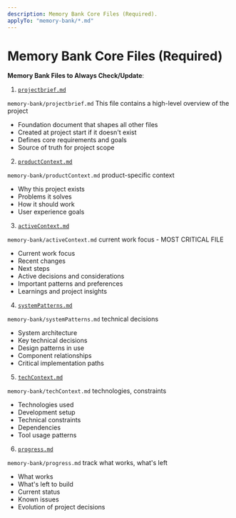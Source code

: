 ```yaml
---
description: Memory Bank Core Files (Required).
applyTo: "memory-bank/*.md"
---
```


# Memory Bank Core Files (Required)


**Memory Bank Files to Always Check/Update**:

1. [`projectbrief.md`](../../memory-bank/projectbrief.md)

`memory-bank/projectbrief.md` This file contains a high-level overview of the project

- Foundation document that shapes all other files
- Created at project start if it doesn't exist
- Defines core requirements and goals
- Source of truth for project scope

2. [`productContext.md`](../../memory-bank/productContext.md)

`memory-bank/productContext.md` product-specific context

- Why this project exists
- Problems it solves
- How it should work
- User experience goals

3. [`activeContext.md`](../../memory-bank/activeContext.md)

`memory-bank/activeContext.md` current work focus - MOST CRITICAL FILE

- Current work focus
- Recent changes
- Next steps
- Active decisions and considerations
- Important patterns and preferences
- Learnings and project insights

4. [`systemPatterns.md`](../../memory-bank/systemPatterns.md)

`memory-bank/systemPatterns.md` technical decisions

- System architecture
- Key technical decisions
- Design patterns in use
- Component relationships
- Critical implementation paths

5. [`techContext.md`](../../memory-bank/techContext.md)

`memory-bank/techContext.md` technologies, constraints

- Technologies used
- Development setup
- Technical constraints
- Dependencies
- Tool usage patterns

6. [`progress.md`](../../memory-bank/progress.md)

`memory-bank/progress.md` track what works, what's left

- What works
- What's left to build
- Current status
- Known issues
- Evolution of project decisions
